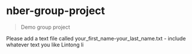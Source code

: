 # nber-group-project
> Demo group project

Please add a text file called your_first_name-your_last_name.txt - include whatever text you like
Lintong li
